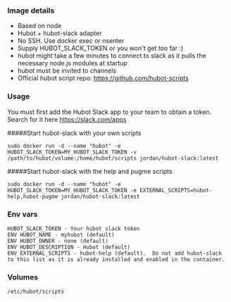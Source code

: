 ### Image details

* Based on node
* Hubot + hubot-slack adapter
* No SSH. Use docker exec or nsenter
* Supply HUBOT_SLACK_TOKEN or you won't get too far :)
* hubot might take a few minutes to connect to slack as it pulls the necessary node.js modules at startup
* hubot must be invited to channels
* Official hubot script repo: https://github.com/hubot-scripts


### Usage
You must first add the Hubot Slack app to your team to obtain a token. Search for it here https://slack.com/apps

#####Start hubot-slack with your own scripts
```
sudo docker run -d --name "hubot" -e HUBOT_SLACK_TOKEN=MY_HUBOT_SLACK_TOKEN -v /path/to/hubot/volume:/home/hubot/scripts jordan/hubot-slack:latest
```

#####Start hubot-slack with the help and pugme scripts
```
sudo docker run -d --name "hubot" -e HUBOT_SLACK_TOKEN=MY_HUBOT_SLACK_TOKEN -e EXTERNAL_SCRIPTS=hubot-help,hubot-pugme jordan/hubot-slack:latest
```

### Env vars
```
HUBOT_SLACK_TOKEN - Your hubot slack token
ENV HUBOT_NAME - myhubot (default)
ENV HUBOT_OWNER - none (default)
ENV HUBOT_DESCRIPTION - Hubot (default)
ENV EXTERNAL_SCRIPTS - hubot-help (default).  Do not add hubot-slack to this list as it is already installed and enabled in the container.
```

### Volumes
```
/etc/hubot/scripts
```
